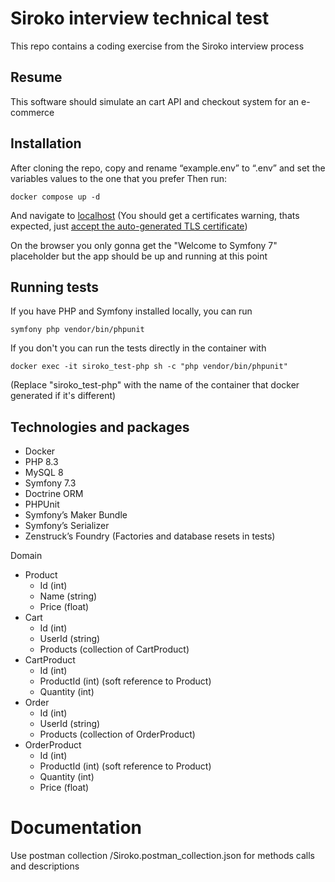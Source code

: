# Siroko interview technical test

This repo contains a coding exercise from the Siroko interview process

## Resume

This software should simulate an cart API and checkout system for an e-commerce

## Installation

After cloning the repo, copy and rename “example.env” to “.env” and set the variables values to the one that you prefer
Then run:

```
docker compose up -d
```

And navigate to [localhost](https://localhost/) (You should get a certificates warning, thats expected, just [accept the auto-generated TLS certificate](https://stackoverflow.com/a/15076602/1352334))

On the browser you only gonna get the "Welcome to Symfony 7" placeholder but the app should be up and running at this point

## Running tests

If you have PHP and Symfony installed locally, you can run

```
symfony php vendor/bin/phpunit
```

If you don't you can run the tests directly in the container with

```
docker exec -it siroko_test-php sh -c "php vendor/bin/phpunit"
```

(Replace "siroko_test-php" with the name of the container that docker generated if it's different)

## Technologies and packages

-   Docker
-   PHP 8.3
-   MySQL 8
-   Symfony 7.3
-   Doctrine ORM
-   PHPUnit
-   Symfony’s Maker Bundle
-   Symfony’s Serializer
-   Zenstruck’s Foundry (Factories and database resets in tests)

Domain

- Product
    - Id (int)
    - Name (string)
    - Price (float)
- Cart
    - Id (int)
    - UserId (string)
    - Products (collection of CartProduct)
- CartProduct
    - Id (int)
    - ProductId (int) (soft reference to Product)
    - Quantity (int)
- Order
    - Id (int)
    - UserId (string)
    - Products (collection of OrderProduct)
- OrderProduct
    - Id (int)
    - ProductId (int) (soft reference to Product)
    - Quantity (int)
    - Price (float)

# Documentation

Use postman collection /Siroko.postman_collection.json for methods calls and descriptions